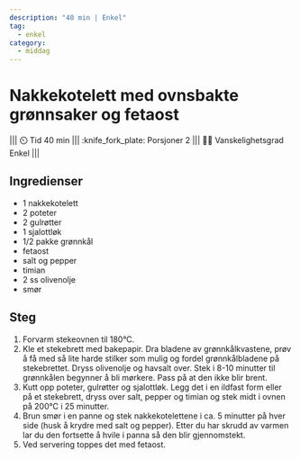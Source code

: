 ```yaml
---
description: "40 min | Enkel"
tag:
  - enkel
category:
  - middag
---
```


# Nakkekotelett med ovnsbakte grønnsaker og fetaost

<!-- dprint-ignore-start -->
||| :timer_clock: Tid
40 min
||| :knife_fork_plate: Porsjoner
2
||| :cook: Vanskelighetsgrad
Enkel
|||
<!-- dprint-ignore-end -->

## Ingredienser

- 1 nakkekotelett
- 2 poteter
- 2 gulrøtter
- 1 sjalottløk
- 1/2 pakke grønnkål
- fetaost
- salt og pepper
- timian
- 2 ss olivenolje
- smør

## Steg

1. Forvarm stekeovnen til 180°C.
2. Kle et stekebrett med bakepapir. Dra bladene av grønnkålkvastene, prøv å få med så
   lite harde stilker som mulig og fordel grønnkålbladene på stekebrettet. Dryss
   olivenolje og havsalt over. Stek i 8-10 minutter til grønnkålen begynner å bli
   mørkere. Pass på at den ikke blir brent.
3. Kutt opp poteter, gulrøtter og sjalottløk. Legg det i en ildfast form eller på et
   stekebrett, dryss over salt, pepper og timian og stek midt i ovnen på 200°C i 25
   minutter.
4. Brun smør i en panne og stek nakkekotelettene i ca. 5 minutter på hver side (husk å
   krydre med salt og pepper). Etter du har skrudd av varmen lar du den fortsette å
   hvile i panna så den blir gjennomstekt.
5. Ved servering toppes det med fetaost.

<script type="application/ld+json">
{
  "@context": "https://schema.org/",
  "@type": "Recipe",
  "name": "Nakkekotelett med ovnsbakte grønnsaker og fetaost",
  "image": "",
  "author": {
    "@type": "Person",
    "name": "Eirik Rolland Enger"
  },
  "datePublished": "2024-05-30",
  "description": "40 min | Enkel",
  "prepTime": "PT15M",
  "cookTime": "PT25M",
  "totalTime": "PT40M",
  "recipeYield": "2 porsjoner",
  "recipeCategory": "Hovedrett",
  "recipeCuisine": "",
  "keywords": "poteter, enkel, kjøtt, kotelett",
  "recipeIngredient": [
    "1 nakkekotelett",
    "2 poteter",
    "2 gulrøtter",
    "1 sjalottløk",
    "1 neve grønnkål",
    "50 g fetaost",
    "salt og pepper",
    "timian",
    "2 ss olivenolje",
    "smør"
  ],
  "recipeInstructions": [
    {
      "@type": "HowToStep",
      "text": "Forvarm stekeovnen til 180°C."
    },
    {
      "@type": "HowToStep",
      "text": "Kle et stekebrett med bakepapir. Dra bladene av grønnkålkvastene, prøv å få med så lite harde stilker som mulig og fordel grønnkålbladene på stekebrettet. Dryss olivenolje og havsalt over. Stek i 8-10 minutter til grønnkålen begynner å bli mørkere. Pass på at den ikke blir brent."
    },
    {
      "@type": "HowToStep",
      "text": "Kutt opp poteter, gulrøtter og sjalottløk. Legg det i en ildfast form eller på et stekebrett, dryss over salt, pepper og timian og stek midt i ovnen på 200°C i 25 minutter."
    },
    {
      "@type": "HowToStep",
      "text": "Brun smør i en panne og stek nakkekotelettene i ca. 5 minutter på hver side (husk å krydre med salt og pepper). Etter du har skrudd av varmen lar du den fortsette å hvile i panna så den blir gjennomstekt."
    },
    {
      "@type": "HowToStep",
      "text": "Ved servering toppes det med fetaost."
    }
  ]
}
</script>

